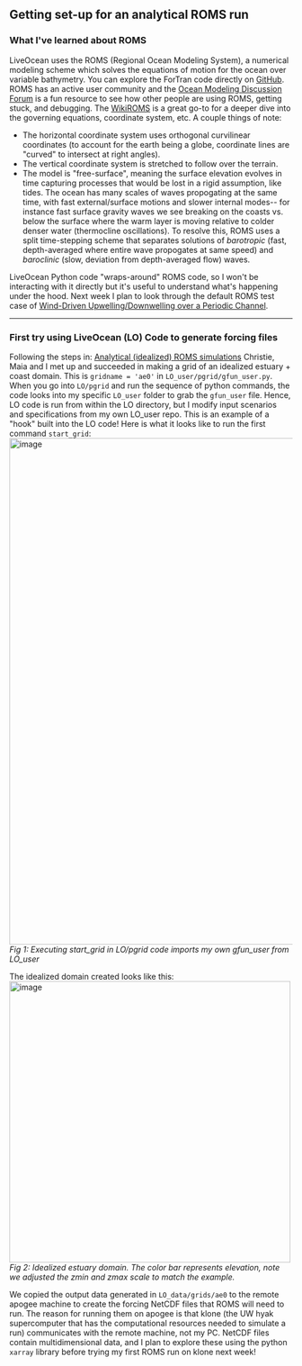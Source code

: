 ## Getting set-up for an analytical ROMS run
### What I've learned about ROMS
LiveOcean uses the ROMS (Regional Ocean Modeling System), a numerical modeling scheme which solves the equations of motion for the ocean over variable bathymetry. You can explore the ForTran code directly on [GitHub](https://github.com/myroms/roms). ROMS has an active user community and the [Ocean Modeling Discussion Forum](https://www.myroms.org/forum/index.php) is a fun resource to see how other people are using ROMS, getting stuck, and debugging. The [WikiROMS](https://www.myroms.org/wiki/Documentation_Portal) is a great go-to for a deeper dive into the governing equations, coordinate system, etc. A couple things of note:
- The horizontal coordinate system uses orthogonal curvilinear coordinates (to account for the earth being a globe, coordinate lines are "curved" to intersect at right angles).
- The vertical coordinate system is stretched to follow over the terrain. 
- The model is "free-surface", meaning the surface elevation evolves in time capturing processes that would be lost in a rigid assumption, like tides. The ocean has many scales of waves propogating at the same time, with fast external/surface motions and slower internal modes-- for instance fast surface gravity waves we see breaking on the coasts vs. below the surface where the warm layer is moving relative to colder denser water (thermocline oscillations). To resolve this, ROMS uses a split time-stepping scheme that separates solutions of *barotropic* (fast, depth-averaged where entire wave propogates at same speed) and *baroclinic* (slow, deviation from depth-averaged flow) waves.

LiveOcean Python code "wraps-around" ROMS code, so I won't be interacting with it directly but it's useful to understand what's happening under the hood. Next week I plan to look through the default ROMS test case of [Wind-Driven Upwelling/Downwelling over a Periodic Channel](https://www.myroms.org/wiki/UPWELLING_CASE).

---

### First try using LiveOcean (LO) Code to generate forcing files
Following the steps in: [Analytical (idealized) ROMS simulations](https://github.com/parkermac/LO/blob/main/notes/analytical_runs.md) Christie, Maia and I met up and succeeded in making a grid of an idealized estuary + coast domain. This is `gridname = 'ae0'` in `LO_user/pgrid/gfun_user.py`. When you go into `LO/pgrid` and run the sequence of python commands, the code looks into my specific `LO_user` folder to grab the `gfun_user` file. Hence, LO code is run from within the LO directory, but I modify input scenarios and specifications from my own LO_user repo. This is an example of a "hook" built into the LO code! Here is what it looks like to run the first command `start_grid`:
<img width="900" alt="image" src="https://github.com/user-attachments/assets/6d5ea60e-532b-4e88-8f80-b567429d75e7"/>   
*Fig 1: Executing start_grid in LO/pgrid code imports my own gfun_user from LO_user*

The idealized domain created looks like this:  
<img width="500" alt="image" src="https://github.com/user-attachments/assets/0e4f9f8a-4c59-4df8-b64c-3a83afb2e08b" />   
*Fig 2: Idealized estuary domain. The color bar represents elevation, note we adjusted the zmin and zmax scale to match the example.*

We copied the output data generated in `LO_data/grids/ae0` to the remote apogee machine to create the forcing NetCDF files that ROMS will need to run. The reason for running them on apogee is that klone (the UW hyak supercomputer that has the computational resources needed to simulate a run) communicates with the remote machine, not my PC. NetCDF files contain multidimensional data, and I plan to explore these using the python `xarray` library before trying my first ROMS run on klone next week!
